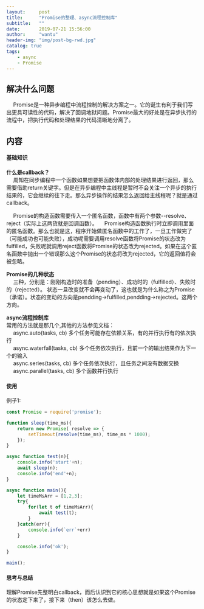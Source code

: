 ```yaml
---
layout:     post
title:      "Promise的整理、async流程控制库"
subtitle:   ""
date:       2019-07-21 15:56:00
author:     "wantu"
header-img: "img/post-bg-rwd.jpg"
catalog: true
tags:
    - async
    - Promise
---
```

## 解决什么问题
&nbsp;&#8195;Promise是一种异步编程中流程控制的解决方案之一。它的诞生有利于我们写出更具可读性的代码，解决了回调地狱问题。Promise最大的好处是在异步执行的流程中，把执行代码和处理结果的代码清晰地分离了。
## 内容
#### 基础知识
**什么是callback？**<br>
&nbsp;&#8195;周知在同步编程中一个函数如果想要把函数体内部的处理结果进行返回，那么需要借助return关键字。但是在异步编程中主线程是暂时不会关注一个异步的执行结果的，它会继续的往下走。那么异步操作的结果怎么返回给主线程呢？就是通过callback。<br>

&nbsp;&#8195;Promise的构造函数需要传入一个匿名函数，函数中有两个参数--resolve、reject（实际上这两货就是回调函数）。&nbsp;&#8195;Promise构造函数执行时立即调用里面的匿名函数。那么也就是这，程序开始做匿名函数中的工作了，一旦工作做完了（可能成功也可能失败），成功呢需要调用resolve函数将Promise的状态改为fulfilled，失败呢就调用reject函数将Promise的状态改为rejected。如果在这个匿名函数中抛出一个错误那么这个Promise的状态将改为rejected，它的返回值将会被忽略。<br>

**Promise的几种状态**<br>
&nbsp;&#8195;三种，分别是：刚刚构造时的准备（pending）、成功时的（fulfilled）、失败时的（rejected）。
状态一旦改变就不会再变动了，这也就是为什么称之为Promise（承诺）。状态的变动的方向是pendding->fulfilled,pendding->rejected。这两个方向。

**async流程控制库**<br>
常用的方法就是那几个,其他的方法参见文档：<br>
    &nbsp;&#8195;async.auto(tasks, cb) 多个任务可能存在依赖关系，有的并行执行有的依次执行<br>
    &nbsp;&#8195;async.waterfall(tasks, cb) 多个任务依次执行，且前一个的输出结果作为下一个的输入<br>
    &nbsp;&#8195;async.series(tasks, cb) 多个任务依次执行，且任务之间没有数据交换 <br>
    &nbsp;&#8195;async.parallel(tasks, cb) 多个函数并行执行<br>

#### 使用
例子1:
```javascript
const Promise = require('promise');

function sleep(time_ms){
    return new Promise( resolve => {
        setTimeout(resolve(time_ms), time_ms * 1000);
    });
}

async function test(n){
    console.info('start'+n);
    await sleep(n);
    console.info('end'+n);
}

async function main(){
    let timeMsArr = [1,2,3];
    try{
        for(let t of timeMsArr){
            await test(t);
        }
    }catch(err){
        console.info(`err`+err)
    }

    console.info('ok');
}

main();
```

#### 思考与总结
理解Promise先整明白callback，而后认识到它的核心思想就是如果这个Promise的状态定下来了，接下来（then）该怎么去做。